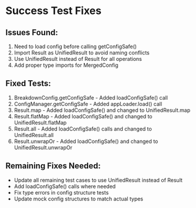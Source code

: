 # Success Test Fixes

## Issues Found:

1. Need to load config before calling getConfigSafe()
2. Import Result as UnifiedResult to avoid naming conflicts
3. Use UnifiedResult instead of Result for all operations
4. Add proper type imports for MergedConfig

## Fixed Tests:

1. BreakdownConfig.getConfigSafe - Added loadConfigSafe() call
2. ConfigManager.getConfigSafe - Added appLoader.load() call
3. Result.map - Added loadConfigSafe() and changed to UnifiedResult.map
4. Result.flatMap - Added loadConfigSafe() and changed to UnifiedResult.flatMap
5. Result.all - Added loadConfigSafe() calls and changed to UnifiedResult.all
6. Result.unwrapOr - Added loadConfigSafe() and changed to UnifiedResult.unwrapOr

## Remaining Fixes Needed:

- Update all remaining test cases to use UnifiedResult instead of Result
- Add loadConfigSafe() calls where needed
- Fix type errors in config structure tests
- Update mock config structures to match actual types
